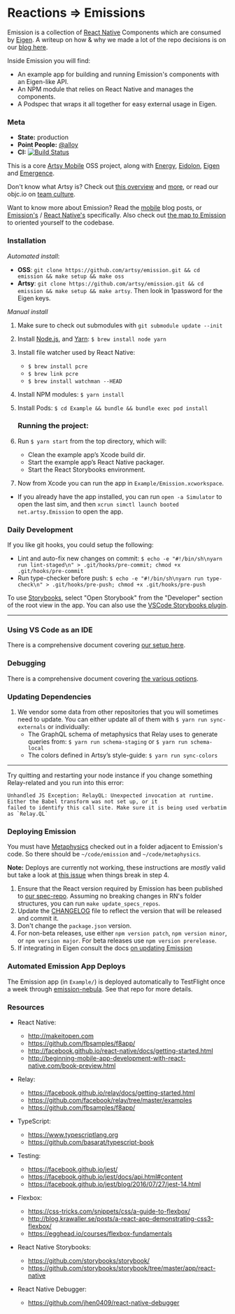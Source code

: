 # Reactions ⇒ Emissions

Emission is a collection of [React Native] Components which are consumed by [Eigen]. A writeup on how & why we made a lot of the repo decisions is on our [blog here].

Inside Emission you will find:

* An example app for building and running Emission's components with an Eigen-like API.
* An NPM module that relies on React Native and manages the components.
* A Podspec that wraps it all together for easy external usage in Eigen.

### Meta

* **State:** production
* **Point People:** [@alloy](https://github.com/alloy)
* **CI:** [![Build Status](https://travis-ci.org/artsy/emission.svg?branch=master)](https://travis-ci.org/artsy/emission)

This is a core [Artsy Mobile](https://github.com/artsy/mobile) OSS project, along with [Energy](https://github.com/artsy/energy), [Eidolon](https://github.com/artsy/eidolon), [Eigen](https://github.com/artsy/eigen) and [Emergence](https://github.com/artsy/emergence).

Don't know what Artsy is? Check out [this overview](https://github.com/artsy/meta/blob/master/meta/what_is_artsy.md) and [more](https://github.com/artsy/meta/blob/master/README.md), or read our objc.io on [team culture](https://www.objc.io/issues/22-scale/artsy).

Want to know more about Emission? Read the [mobile](http://artsy.github.io/blog/categories/mobile/) blog posts, or [Emission's](http://artsy.github.io/blog/categories/emission/) / [React Native's](http://artsy.github.io/blog/categories/reactnative/) specifically. Also check out [the map to Emission](docs/map_to_emission.md) to oriented yourself to the codebase.

### Installation

_Automated install_:

* **OSS**: `git clone https://github.com/artsy/emission.git && cd emission && make setup && make oss`
* **Artsy**: `git clone https://github.com/artsy/emission.git && cd emission && make setup && make artsy`. Then look in 1password for the Eigen keys.

_Manual install_

1. Make sure to check out submodules with `git submodule update --init`
1. Install [Node.js][node], and [Yarn][yarn]: `$ brew install node yarn`
1. Install file watcher used by React Native:
   * `$ brew install pcre`
   * `$ brew link pcre`
   * `$ brew install watchman --HEAD`
1. Install NPM modules: `$ yarn install`
1. Install Pods: `$ cd Example && bundle && bundle exec pod install`

   ### Running the project:

1. Run `$ yarn start` from the top directory, which will:

   * Clean the example app’s Xcode build dir.
   * Start the example app’s React Native packager.
   * Start the React Storybooks environment.

1. Now from Xcode you can run the app in `Example/Emission.xcworkspace`.

* If you already have the app installed, you can run `open -a Simulator` to open the last sim, and then `xcrun simctl launch booted net.artsy.Emission` to open the app.

### Daily Development

If you like git hooks, you could setup the following:

* Lint and auto-fix new changes on commit:
  `$ echo -e "#!/bin/sh\nyarn run lint-staged\n" > .git/hooks/pre-commit; chmod +x .git/hooks/pre-commit`
* Run type-checker before push:
  `$ echo -e "#!/bin/sh\nyarn run type-check\n" > .git/hooks/pre-push; chmod +x .git/hooks/pre-push`

To use [Storybooks](https://github.com/storybooks/storybook), select "Open Storybook" from the "Developer" section of the root view in the app. You can also use the [VSCode Storybooks plugin](https://marketplace.visualstudio.com/items?itemName=Orta.vscode-react-native-storybooks).

---

### Using VS Code as an IDE

There is a comprehensive document covering [our setup here](docs/vscode.md).

### Debugging

There is a comprehensive document covering [the various options](docs/debugging.md).

### Updating Dependencies

1. We vendor some data from other repositories that you will sometimes need to update. You can either update all of them
   with `$ yarn run sync-externals` or individually:
   * The GraphQL schema of metaphysics that Relay uses to generate queries from: `$ yarn run schema-staging` or `$ yarn run schema-local`
   * The colors defined in Artsy’s style-guide: `$ yarn run sync-colors`

---

Try quitting and restarting your node instance if you change something Relay-related and you run into this error:

```
Unhandled JS Exception: RelayQL: Unexpected invocation at runtime. Either the Babel transform was not set up, or it
failed to identify this call site. Make sure it is being used verbatim as `Relay.QL`
```

### Deploying Emission

You must have [Metaphysics][metaphysics] checked out in a folder adjacent to Emission's code. So there should be `~/code/emission` and `~/code/metaphysics`.

**Note:** Deploys are currently not working, these instructions are _mostly_ valid but take a look at [this issue](https://github.com/artsy/emission/issues/1077) when things break in step 4.

1. Ensure that the React version required by Emission has been published to [our spec-repo][spec-repo].
   Assuming no breaking changes in RN's folder structures, you can run `make update_specs_repos`.
2. Update the [CHANGELOG](CHANGELOG.md) file to reflect the version that will be released and commit it.
3. Don't change the `package.json` version.
4. For non-beta releases, use either `npm version patch`, `npm version minor`, or `npm version major`. For
   beta releases use `npm version prerelease`.
5. If integrating in Eigen consult the docs [on updating Emission](/artsy/eigen/blob/master/docs/updating_emission.md)

### Automated Emission App Deploys

The Emission app (in `Example/`) is deployed automatically to TestFlight once a week through [emission-nebula](https://github.com/artsy/emission-nebula). See that repo for more details.

### Resources

* React Native:

  * http://makeitopen.com
  * https://github.com/fbsamples/f8app/
  * http://facebook.github.io/react-native/docs/getting-started.html
  * http://beginning-mobile-app-development-with-react-native.com/book-preview.html

* Relay:

  * https://facebook.github.io/relay/docs/getting-started.html
  * https://github.com/facebook/relay/tree/master/examples
  * https://github.com/fbsamples/f8app/

* TypeScript:

  * https://www.typescriptlang.org
  * https://github.com/basarat/typescript-book

* Testing:

  * https://facebook.github.io/jest/
  * https://facebook.github.io/jest/docs/api.html#content
  * https://facebook.github.io/jest/blog/2016/07/27/jest-14.html

* Flexbox:

  * https://css-tricks.com/snippets/css/a-guide-to-flexbox/
  * http://blog.krawaller.se/posts/a-react-app-demonstrating-css3-flexbox/
  * https://egghead.io/courses/flexbox-fundamentals

* React Native Storybooks:

  * https://github.com/storybooks/storybook/
  * https://github.com/storybooks/storybook/tree/master/app/react-native

* React Native Debugger:
  * https://github.com/jhen0409/react-native-debugger

[react native]: http://facebook.github.io/react-native/
[eigen]: https://github.com/artsy/eigen
[yarn]: https://yarnpkg.com
[flow]: http://flowtype.org
[node]: http://nodejs.org
[glossary-yarn]: http://artsy.github.io/blog/2016/11/14/JS-Glossary/#yarn
[blog here]: http://artsy.github.io/blog/2016/08/24/On-Emission/
[spec-repo]: https://github.com/artsy/Specs/tree/master/React
[metaphysics]: https://github.com/artsy/metaphysics
